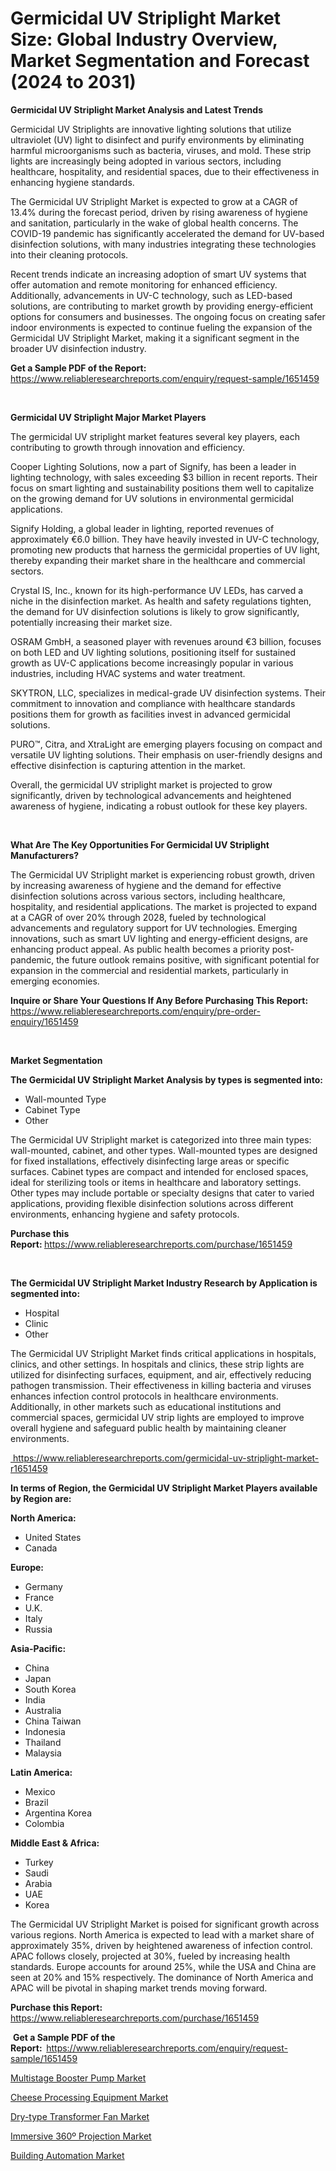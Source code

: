 <p><h1>Germicidal UV Striplight Market Size: Global Industry Overview, Market Segmentation and Forecast (2024 to 2031)</h1></p><p><strong>Germicidal UV Striplight Market Analysis and Latest Trends</strong></p>
<p><p>Germicidal UV Striplights are innovative lighting solutions that utilize ultraviolet (UV) light to disinfect and purify environments by eliminating harmful microorganisms such as bacteria, viruses, and mold. These strip lights are increasingly being adopted in various sectors, including healthcare, hospitality, and residential spaces, due to their effectiveness in enhancing hygiene standards.</p><p>The Germicidal UV Striplight Market is expected to grow at a CAGR of 13.4% during the forecast period, driven by rising awareness of hygiene and sanitation, particularly in the wake of global health concerns. The COVID-19 pandemic has significantly accelerated the demand for UV-based disinfection solutions, with many industries integrating these technologies into their cleaning protocols.</p><p>Recent trends indicate an increasing adoption of smart UV systems that offer automation and remote monitoring for enhanced efficiency. Additionally, advancements in UV-C technology, such as LED-based solutions, are contributing to market growth by providing energy-efficient options for consumers and businesses. The ongoing focus on creating safer indoor environments is expected to continue fueling the expansion of the Germicidal UV Striplight Market, making it a significant segment in the broader UV disinfection industry.</p></p>
<p><strong>Get a Sample PDF of the Report:&nbsp;</strong> <a href="https://www.reliableresearchreports.com/enquiry/request-sample/1651459?utm_campaign=3&utm_medium=2&utm_source=Github&utm_content=ia&utm_term=18112024&utm_id=germicidal-uv-striplight">https://www.reliableresearchreports.com/enquiry/request-sample/1651459</a></p>
<p>&nbsp;</p>
<p><strong>Germicidal UV Striplight Major Market Players</strong></p>
<p><p>The germicidal UV striplight market features several key players, each contributing to growth through innovation and efficiency. </p><p>Cooper Lighting Solutions, now a part of Signify, has been a leader in lighting technology, with sales exceeding $3 billion in recent reports. Their focus on smart lighting and sustainability positions them well to capitalize on the growing demand for UV solutions in environmental germicidal applications.</p><p>Signify Holding, a global leader in lighting, reported revenues of approximately €6.0 billion. They have heavily invested in UV-C technology, promoting new products that harness the germicidal properties of UV light, thereby expanding their market share in the healthcare and commercial sectors.</p><p>Crystal IS, Inc., known for its high-performance UV LEDs, has carved a niche in the disinfection market. As health and safety regulations tighten, the demand for UV disinfection solutions is likely to grow significantly, potentially increasing their market size.</p><p>OSRAM GmbH, a seasoned player with revenues around €3 billion, focuses on both LED and UV lighting solutions, positioning itself for sustained growth as UV-C applications become increasingly popular in various industries, including HVAC systems and water treatment.</p><p>SKYTRON, LLC, specializes in medical-grade UV disinfection systems. Their commitment to innovation and compliance with healthcare standards positions them for growth as facilities invest in advanced germicidal solutions.</p><p>PURO™, Citra, and XtraLight are emerging players focusing on compact and versatile UV lighting solutions. Their emphasis on user-friendly designs and effective disinfection is capturing attention in the market.</p><p>Overall, the germicidal UV striplight market is projected to grow significantly, driven by technological advancements and heightened awareness of hygiene, indicating a robust outlook for these key players.</p></p>
<p>&nbsp;</p>
<p><strong>What Are The Key Opportunities For Germicidal UV Striplight Manufacturers?</strong></p>
<p><p>The Germicidal UV Striplight market is experiencing robust growth, driven by increasing awareness of hygiene and the demand for effective disinfection solutions across various sectors, including healthcare, hospitality, and residential applications. The market is projected to expand at a CAGR of over 20% through 2028, fueled by technological advancements and regulatory support for UV technologies. Emerging innovations, such as smart UV lighting and energy-efficient designs, are enhancing product appeal. As public health becomes a priority post-pandemic, the future outlook remains positive, with significant potential for expansion in the commercial and residential markets, particularly in emerging economies.</p></p>
<p><strong>Inquire or Share Your Questions If Any Before Purchasing This Report:</strong> <a href="https://www.reliableresearchreports.com/enquiry/pre-order-enquiry/1651459?utm_campaign=3&utm_medium=2&utm_source=Github&utm_content=ia&utm_term=18112024&utm_id=germicidal-uv-striplight">https://www.reliableresearchreports.com/enquiry/pre-order-enquiry/1651459</a></p>
<p>&nbsp;</p>
<p><strong>Market Segmentation</strong></p>
<p><strong>The Germicidal UV Striplight Market Analysis by types is segmented into:</strong></p>
<p><ul><li>Wall-mounted Type</li><li>Cabinet Type</li><li>Other</li></ul></p>
<p><p>The Germicidal UV Striplight market is categorized into three main types: wall-mounted, cabinet, and other types. Wall-mounted types are designed for fixed installations, effectively disinfecting large areas or specific surfaces. Cabinet types are compact and intended for enclosed spaces, ideal for sterilizing tools or items in healthcare and laboratory settings. Other types may include portable or specialty designs that cater to varied applications, providing flexible disinfection solutions across different environments, enhancing hygiene and safety protocols.</p></p>
<p><strong>Purchase this Report:&nbsp;</strong><a href="https://www.reliableresearchreports.com/purchase/1651459?utm_campaign=3&utm_medium=2&utm_source=Github&utm_content=ia&utm_term=18112024&utm_id=germicidal-uv-striplight">https://www.reliableresearchreports.com/purchase/1651459</a></p>
<p>&nbsp;</p>
<p><strong>The Germicidal UV Striplight Market Industry Research by Application is segmented into:</strong></p>
<p><ul><li>Hospital</li><li>Clinic</li><li>Other</li></ul></p>
<p><p>The Germicidal UV Striplight Market finds critical applications in hospitals, clinics, and other settings. In hospitals and clinics, these strip lights are utilized for disinfecting surfaces, equipment, and air, effectively reducing pathogen transmission. Their effectiveness in killing bacteria and viruses enhances infection control protocols in healthcare environments. Additionally, in other markets such as educational institutions and commercial spaces, germicidal UV strip lights are employed to improve overall hygiene and safeguard public health by maintaining cleaner environments.</p></p>
<p><a href="https://www.reliableresearchreports.com/germicidal-uv-striplight-market-r1651459?utm_campaign=3&utm_medium=2&utm_source=Github&utm_content=ia&utm_term=18112024&utm_id=germicidal-uv-striplight">&nbsp;https://www.reliableresearchreports.com/germicidal-uv-striplight-market-r1651459</a></p>
<p><strong>In terms of Region, the Germicidal UV Striplight Market Players available by Region are:</strong></p>
<p>
    <p> <strong> North America: </strong>
        <ul>
            <li>United States</li>
            <li>Canada</li>
        </ul>
        </p> 
    <p> <strong> Europe: </strong>
        <ul>
            <li>Germany</li>
            <li>France</li>
            <li>U.K.</li>
            <li>Italy</li>
            <li>Russia</li>
        </ul>
        </p> 
    <p> <strong> Asia-Pacific: </strong>
        <ul>
            <li>China</li>
            <li>Japan</li>
            <li>South Korea</li>
            <li>India</li>
            <li>Australia</li>
            <li>China Taiwan</li>
            <li>Indonesia</li>
            <li>Thailand</li>
            <li>Malaysia</li>
        </ul>
        </p> 
    <p> <strong> Latin America: </strong>
        <ul>
            <li>Mexico</li>
            <li>Brazil</li>
            <li>Argentina Korea</li>
            <li>Colombia</li>
        </ul>
        </p> 
    <p> <strong> Middle East & Africa: </strong>
        <ul>
            <li>Turkey</li>
            <li>Saudi</li>
            <li>Arabia</li>
            <li>UAE</li>
            <li>Korea</li>
        </ul>
    </p>
    </p>
<p><p>The Germicidal UV Striplight Market is poised for significant growth across various regions. North America is expected to lead with a market share of approximately 35%, driven by heightened awareness of infection control. APAC follows closely, projected at 30%, fueled by increasing health standards. Europe accounts for around 25%, while the USA and China are seen at 20% and 15% respectively. The dominance of North America and APAC will be pivotal in shaping market trends moving forward.</p></p>
<p><strong>Purchase this Report: </strong><a href="https://www.reliableresearchreports.com/purchase/1651459?utm_campaign=3&utm_medium=2&utm_source=Github&utm_content=ia&utm_term=18112024&utm_id=germicidal-uv-striplight">https://www.reliableresearchreports.com/purchase/1651459</a></p>
<p>&nbsp;<strong>Get a Sample PDF of the Report:&nbsp;&nbsp;</strong><a href="https://www.reliableresearchreports.com/enquiry/request-sample/1651459?utm_campaign=3&utm_medium=2&utm_source=Github&utm_content=ia&utm_term=18112024&utm_id=germicidal-uv-striplight">https://www.reliableresearchreports.com/enquiry/request-sample/1651459</a></p>
<p><strong></strong></p>
<p><p><a href="https://www.linkedin.com/pulse/multistage-booster-pump-mosaic-piecing-together-global-market-blmec?utm_campaign=3&utm_medium=2&utm_source=Github&utm_content=ia&utm_term=18112024&utm_id=germicidal-uv-striplight">Multistage Booster Pump Market</a></p><p><a href="https://www.linkedin.com/pulse/cheese-processing-equipment-ecosystem-mapping-innovation-value-piskc?utm_campaign=3&utm_medium=2&utm_source=Github&utm_content=ia&utm_term=18112024&utm_id=germicidal-uv-striplight">Cheese Processing Equipment Market</a></p><p><a href="https://github.com/RunaHaque64/Market-Research-Report-List-1/blob/main/dry-type-transformer-fan-market.md?utm_campaign=3&utm_medium=2&utm_source=Github&utm_content=ia&utm_term=18112024&utm_id=germicidal-uv-striplight">Dry-type Transformer Fan Market</a></p><p><a href="https://github.com/nicoletavirag/Market-Research-Report-List-5/blob/main/immersive-360-projection-market.md?utm_campaign=3&utm_medium=2&utm_source=Github&utm_content=ia&utm_term=18112024&utm_id=germicidal-uv-striplight">Immersive 360º Projection Market</a></p><p><a href="https://issuu.com/reportprime-2/docs/building-automation-market-size-203_14a1c77f0e1867?utm_campaign=3&utm_medium=2&utm_source=Github&utm_content=ia&utm_term=18112024&utm_id=germicidal-uv-striplight">Building Automation Market</a></p></p>